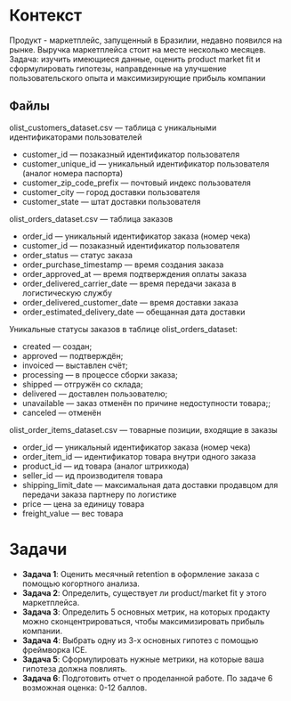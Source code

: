 # Контекст
Продукт - маркетплейс, запущенный в Бразилии, недавно появился на рынке. Выручка маркетплейса стоит на месте несколько месяцев. 
Задача: изучить имеющиеся данные, оценить product market fit и сформулировать гипотезы, направденные на улучшение пользовательского опыта и максимизирующие прибыль компании

## Файлы
olist_customers_dataset.csv — таблица с уникальными идентификаторами пользователей

- customer_id — позаказный идентификатор пользователя
- customer_unique_id — уникальный идентификатор пользователя (аналог номера паспорта)
- customer_zip_code_prefix — почтовый индекс пользователя
- customer_city — город доставки пользователя
- customer_state — штат доставки пользователя
  
olist_orders_dataset.csv — таблица заказов

- order_id — уникальный идентификатор заказа (номер чека)
- customer_id — позаказный идентификатор пользователя
- order_status — статус заказа
- order_purchase_timestamp — время создания заказа
- order_approved_at — время подтверждения оплаты заказа
- order_delivered_carrier_date — время передачи заказа в логистическую службу
- order_delivered_customer_date — время доставки заказа
- order_estimated_delivery_date — обещанная дата доставки

Уникальные статусы заказов в таблице olist_orders_dataset:
* created — создан;
* approved — подтверждён;
* invoiced — выставлен счёт;
* processing — в процессе сборки заказа;
* shipped — отгружён со склада;
* delivered — доставлен пользователю;
* unavailable — заказ отменён по причине недоступности товара;;
* canceled — отменён

olist_order_items_dataset.csv — товарные позиции, входящие в заказы
* order_id — уникальный идентификатор заказа (номер чека)
* order_item_id — идентификатор товара внутри одного заказа
* product_id — ид товара (аналог штрихкода)
* seller_id — ид производителя товара
* shipping_limit_date — максимальная дата доставки продавцом для передачи заказа партнеру по логистике
* price — цена за единицу товара
* freight_value — вес товара

# Задачи
- **Задача 1**: Оценить месячный retention в оформление заказа с помощью когортного анализа.
- **Задача 2**: Определить, существует ли product/market fit у этого маркетплейса.
- **Задача 3**: Определить 5 основных метрик, на которых продакту можно сконцентрироваться, чтобы максимизировать прибыль компании.
- **Задача 4**: Выбрать одну из 3-х основных гипотез с помощью фреймворка ICE.
- **Задача 5**: Сформулировать нужные метрики, на которые ваша гипотеза должна повлиять.
- **Задача 6**: Подготовить отчет о проделанной работе. По задаче 6 возможная оценка: 0-12 баллов.
